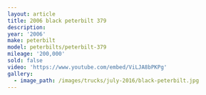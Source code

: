 ```yaml
---
layout: article
title: 2006 black peterbilt 379
description:
year: '2006'
make: peterbilt
model: peterbilts/peterbilt-379
mileage: '200,000'
sold: false
video: 'https://www.youtube.com/embed/ViLJA8bPKPg'
gallery:
  - image_path: /images/trucks/july-2016/black-peterbilt.jpg
---
```



